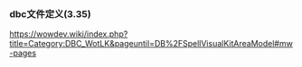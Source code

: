### dbc文件定义(3.35)
https://wowdev.wiki/index.php?title=Category:DBC_WotLK&pageuntil=DB%2FSpellVisualKitAreaModel#mw-pages